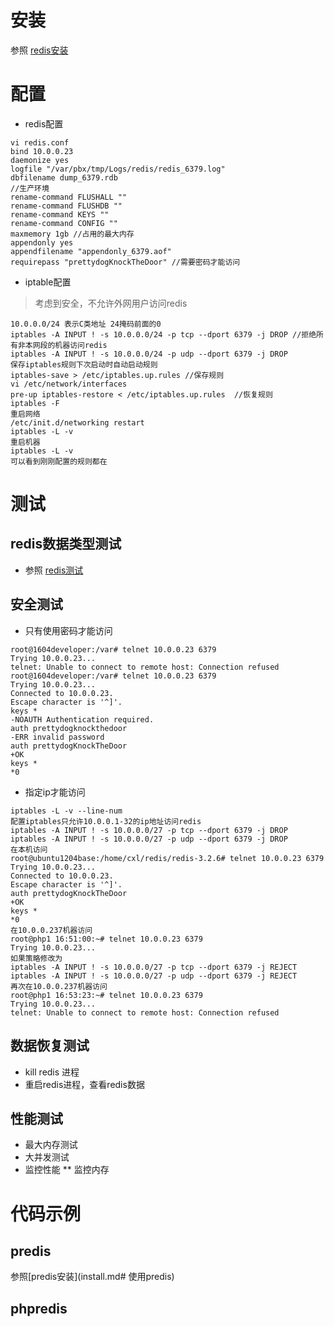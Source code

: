 # 安装
参照 [redis安装](install.md)

# 配置
* redis配置

```shell
vi redis.conf
bind 10.0.0.23
daemonize yes
logfile "/var/pbx/tmp/Logs/redis/redis_6379.log"
dbfilename dump_6379.rdb
//生产环境
rename-command FLUSHALL ""
rename-command FLUSHDB ""
rename-command KEYS ""
rename-command CONFIG ""
maxmemory 1gb //占用的最大内存
appendonly yes
appendfilename "appendonly_6379.aof"
requirepass "prettydogKnockTheDoor" //需要密码才能访问
```

* iptable配置

>考虑到安全，不允许外网用户访问redis
```
10.0.0.0/24 表示C类地址 24掩码前面的0
iptables -A INPUT ! -s 10.0.0.0/24 -p tcp --dport 6379 -j DROP //拒绝所有非本网段的机器访问redis
iptables -A INPUT ! -s 10.0.0.0/24 -p udp --dport 6379 -j DROP
保存iptables规则下次启动时自动启动规则
iptables-save > /etc/iptables.up.rules //保存规则
vi /etc/network/interfaces
pre-up iptables-restore < /etc/iptables.up.rules  //恢复规则
iptables -F
重启网络
/etc/init.d/networking restart
iptables -L -v
重启机器
iptables -L -v
可以看到刚刚配置的规则都在
```


# 测试

## redis数据类型测试
* 参照 [redis测试](test.md)

## 安全测试
* 只有使用密码才能访问
```
root@1604developer:/var# telnet 10.0.0.23 6379
Trying 10.0.0.23...
telnet: Unable to connect to remote host: Connection refused
root@1604developer:/var# telnet 10.0.0.23 6379
Trying 10.0.0.23...
Connected to 10.0.0.23.
Escape character is '^]'.
keys *
-NOAUTH Authentication required.
auth prettydogknockthedoor
-ERR invalid password
auth prettydogKnockTheDoor
+OK
keys *
*0

```
* 指定ip才能访问
```
iptables -L -v --line-num
配置iptables只允许10.0.0.1-32的ip地址访问redis
iptables -A INPUT ! -s 10.0.0.0/27 -p tcp --dport 6379 -j DROP
iptables -A INPUT ! -s 10.0.0.0/27 -p udp --dport 6379 -j DROP
在本机访问
root@ubuntu1204base:/home/cxl/redis/redis-3.2.6# telnet 10.0.0.23 6379
Trying 10.0.0.23...
Connected to 10.0.0.23.
Escape character is '^]'.
auth prettydogKnockTheDoor
+OK
keys *
*0
在10.0.0.237机器访问
root@php1 16:51:00:~# telnet 10.0.0.23 6379
Trying 10.0.0.23...
如果策略修改为
iptables -A INPUT ! -s 10.0.0.0/27 -p tcp --dport 6379 -j REJECT
iptables -A INPUT ! -s 10.0.0.0/27 -p udp --dport 6379 -j REJECT
再次在10.0.0.237机器访问
root@php1 16:53:23:~# telnet 10.0.0.23 6379
Trying 10.0.0.23...
telnet: Unable to connect to remote host: Connection refused
```


## 数据恢复测试
* kill redis 进程
* 重启redis进程，查看redis数据

## 性能测试
* 最大内存测试
* 大并发测试
* 监控性能
** 监控内存

# 代码示例

## predis

参照[predis安装](install.md# 使用predis)
## phpredis
